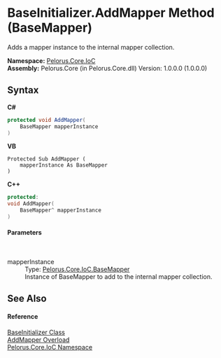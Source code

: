 # BaseInitializer.AddMapper Method (BaseMapper)
 

Adds a mapper instance to the internal mapper collection.

**Namespace:**&nbsp;<a href="D77506BC">Pelorus.Core.IoC</a><br />**Assembly:**&nbsp;Pelorus.Core (in Pelorus.Core.dll) Version: 1.0.0.0 (1.0.0.0)

## Syntax

**C#**<br />
``` C#
protected void AddMapper(
	BaseMapper mapperInstance
)
```

**VB**<br />
``` VB
Protected Sub AddMapper ( 
	mapperInstance As BaseMapper
)
```

**C++**<br />
``` C++
protected:
void AddMapper(
	BaseMapper^ mapperInstance
)
```


#### Parameters
&nbsp;<dl><dt>mapperInstance</dt><dd>Type: <a href="21D13463">Pelorus.Core.IoC.BaseMapper</a><br />Instance of BaseMapper to add to the internal mapper collection.</dd></dl>

## See Also


#### Reference
<a href="B90E91DD">BaseInitializer Class</a><br /><a href="14AF8A45">AddMapper Overload</a><br /><a href="D77506BC">Pelorus.Core.IoC Namespace</a><br />